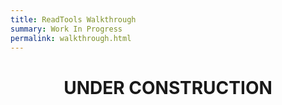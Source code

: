 ```yaml
---
title: ReadTools Walkthrough
summary: Work In Progress
permalink: walkthrough.html
---
```


<h1 align="center">UNDER CONSTRUCTION</h1>